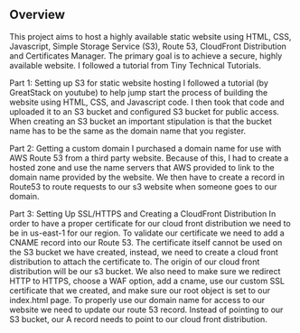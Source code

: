 ## Overview
This project aims to host a highly available static website using HTML, CSS, Javascript, Simple Storage Service (S3), Route 53, CloudFront Distribution and Certificates Manager. The primary goal is to achieve a secure, highly available website. I followed a tutorial from Tiny Technical Tutorials. 

Part 1: Setting up S3 for static website hosting
I followed a tutorial (by GreatStack on youtube) to help jump start the process of building the website using HTML, CSS, and Javascript code. I then took that code and uploaded it to an S3 bucket and configured S3 bucket for public access. When creating an S3 bucket an important stipulation is that the bucket name has to be the same as the domain name that you register. 

Part 2: Getting a custom domain
I purchased a domain name for use with AWS Route 53 from a third party website. Because of this, I had to create a hosted zone and use the name servers that AWS provided to link to the domain name provided by the website. We then have to create a record in Route53 to route requests to our s3 website when someone goes to our domain. 


Part 3: Setting Up SSL/HTTPS and Creating a CloudFront Distribution
In order to have a proper certificate for our cloud front distribution we need to be in us-east-1 for our region. To validate our certificate we need to add a CNAME record into our Route 53. The certificate itself cannot be used on the S3 bucket we have created, instead, we need to create a cloud front distribution to attach the certificate to. The origin of our cloud front distribution will be our s3 bucket. We also need to make sure we redirect HTTP to HTTPS, choose a WAF option, add a cname, use our custom SSL certificate that we created, and make sure our root object is set to our index.html page. To properly use our domain name for access to our website we need to update our route 53 record. Instead of pointing to our S3 bucket, our A record needs to point to our cloud front distribution. 
